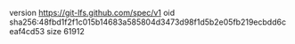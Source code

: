version https://git-lfs.github.com/spec/v1
oid sha256:48fbd1f2f1c015b14683a585804d3473d98f1d5b2e05fb219ecbdd6ceaf4cd53
size 61912
